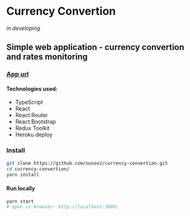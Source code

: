 # Currency Convertion

_in developing_

## Simple web application - currency convertion and rates monitoring

### [App url](https://money-converter.herokuapp.com/)

#### Technologies used:
- TypeScript
- React
- React Router
- React Bootstrap
- Redux Toolkit
- Heroku deploy


### Install
```sh
git clone https://github.com/nunsez/currency-convertion.git
cd currency-convertion/
yarn install
```

#### Run locally
```sh
yarn start
# open in browser: http://localhost:3000/
```
